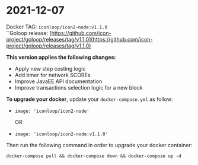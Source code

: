 # 2021-12-07

Docker TAG: `iconloop/icon2-node:v1.1.0`\
``Goloop release: [https://github.com/icon-project/goloop/releases/tag/v1.1.0](https://github.com/icon-project/goloop/releases/tag/v1.1.0)

**This version applies the following changes:**

* Apply new step costing logic
* Add timer for network SCOREs
* Improve JavaEE API documentation
* Improve transactions selection logic for a new block

**To upgrade your docker**, update your `docker-compose.yml` as follow:

*   `image: 'iconloop/icon2-node'`

    OR
* `image: 'iconloop/icon2-node:v1.1.0'`

Then run the following command in order to upgrade your docker container:

```
docker-compose pull && docker-compose down && docker-compose up -d 
```
